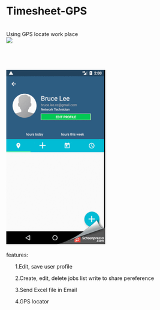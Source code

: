 # Timesheet-GPS
<br>Using GPS locate work place</br>
[![](https://owncloud.org/wp-content/themes/owncloudorgnew/assets/img/clients/buttons/googleplay.png)](https://play.google.com/store/apps/details?id=com.witlife.timesheet)
<br>
</br>
<br>
</br>
<br>
![alt tag](https://github.com/Yitian2003/Timesheet-GPS/blob/master/demo.gif)
</br>
<br>features:</br>
<ul>1.Edit, save user profile</ul>
<ul>2.Create, edit, delete jobs list write to share pereference</ul>
<ul>3.Send Excel file in Email</ul>
<ul>4.GPS locator</ul>

<br>

</br>
